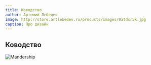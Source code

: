 ```yaml
---
title: Ководство
author: Артемий Лебедев
image: http://store.artlebedev.ru/products/images/0atdxr5k.jpg
caption: Про дизайн
---
```

## Ководство

![Mandership](http://store.artlebedev.ru/products/images/0atdxr5k.jpg)
